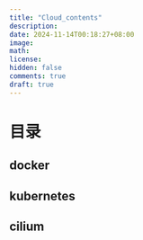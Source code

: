 ```yaml
---
title: "Cloud_contents"
description: 
date: 2024-11-14T00:18:27+08:00
image: 
math: 
license: 
hidden: false
comments: true
draft: true
---
```


# 目录 

## docker

## kubernetes

## cilium